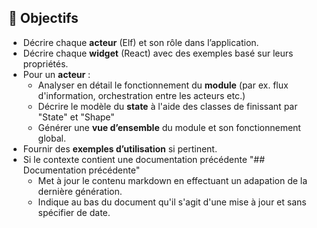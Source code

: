 ## 🎯 Objectifs

- Décrire chaque **acteur** (Elf) et son rôle dans l’application.
- Décrire chaque **widget** (React) avec des exemples basé sur leurs propriétés.
- Pour un **acteur** :
  - Analyser en détail le fonctionnement du **module** (par ex. flux d'information, orchestration entre les acteurs etc.)
  - Décrire le modèle du **state** à l'aide des classes de finissant par "State" et "Shape"
  - Générer une **vue d’ensemble** du module et son fonctionnement global.
- Fournir des **exemples d’utilisation** si pertinent.
- Si le contexte contient une documentation précédente "## Documentation précédente"
  - Met à jour le contenu markdown en effectuant un adapation de la dernière génération.
  - Indique au bas du document qu'il s'agit d'une mise à jour et sans spécifier de date.
